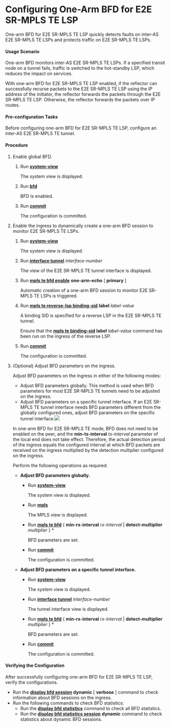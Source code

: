 Configuring One-Arm BFD for E2E SR-MPLS TE LSP
==============================================

One-arm BFD for E2E SR-MPLS TE LSP quickly detects faults on inter-AS E2E SR-MPLS TE LSPs and protects traffic on E2E SR-MPLS TE LSPs.

#### Usage Scenario

One-arm BFD monitors inter-AS E2E SR-MPLS TE LSPs. If a specified transit node on a tunnel fails, traffic is switched to the hot-standby LSP, which reduces the impact on services.

With one-arm BFD for E2E SR-MPLS TE LSP enabled, if the reflector can successfully recurse packets to the E2E SR-MPLS TE LSP using the IP address of the initiator, the reflector forwards the packets through the E2E SR-MPLS TE LSP. Otherwise, the reflector forwards the packets over IP routes.


#### Pre-configuration Tasks

Before configuring one-arm BFD for E2E SR-MPLS TE LSP, configure an inter-AS E2E SR-MPLS TE tunnel.


#### Procedure

1. Enable global BFD.
   1. Run [**system-view**](cmdqueryname=system-view)
      
      
      
      The system view is displayed.
   2. Run [**bfd**](cmdqueryname=bfd)
      
      
      
      BFD is enabled.
   3. Run [**commit**](cmdqueryname=commit)
      
      
      
      The configuration is committed.
2. Enable the ingress to dynamically create a one-arm BFD session to monitor E2E SR-MPLS TE LSPs.
   1. Run [**system-view**](cmdqueryname=system-view)
      
      
      
      The system view is displayed.
   2. Run [**interface tunnel**](cmdqueryname=interface+tunnel) *interface-number*
      
      
      
      The view of the E2E SR-MPLS TE tunnel interface is displayed.
   3. Run [**mpls te bfd enable**](cmdqueryname=mpls+te+bfd+enable) **one-arm-echo** [ **primary** ]
      
      
      
      Automatic creation of a one-arm BFD session to monitor E2E SR-MPLS TE LSPs is triggered.
   4. Run [**mpls te reverse-lsp binding-sid**](cmdqueryname=mpls+te+reverse-lsp+binding-sid) **label** *label-value*
      
      
      
      A binding SID is specified for a reverse LSP in the E2E SR-MPLS TE tunnel.
      
      Ensure that the [**mpls te binding-sid**](cmdqueryname=mpls+te+binding-sid) **label** *label-value* command has been run on the ingress of the reverse LSP.
   5. Run [**commit**](cmdqueryname=commit)
      
      
      
      The configuration is committed.
3. (Optional) Adjust BFD parameters on the ingress.
   
   
   
   Adjust BFD parameters on the ingress in either of the following modes:
   
   * Adjust BFD parameters globally. This method is used when BFD parameters for most E2E SR-MPLS TE tunnels need to be adjusted on the ingress.
   * Adjust BFD parameters on a specific tunnel interface. If an E2E SR-MPLS TE tunnel interface needs BFD parameters different from the globally configured ones, adjust BFD parameters on the specific tunnel interface.![](../../../../public_sys-resources/note_3.0-en-us.png) 
   
   In one-arm BFD for E2E SR-MPLS TE mode, BFD does not need to be enabled on the peer, and the **min-tx-interval** *tx-interval* parameter of the local end does not take effect. Therefore, the actual detection period of the ingress equals the configured interval at which BFD packets are received on the ingress multiplied by the detection multiplier configured on the ingress.
   
   Perform the following operations as required:
   
   
   
   * **Adjust BFD parameters globally.**
     + Run [**system-view**](cmdqueryname=system-view)
       
       The system view is displayed.
     + Run [**mpls**](cmdqueryname=mpls)
       
       The MPLS view is displayed.
     + Run [**mpls te bfd**](cmdqueryname=mpls+te+bfd) { **min-rx-interval** *rx-interval* | **detect-multiplier** *multiplier* } \*
       
       BFD parameters are set.
     + Run [**commit**](cmdqueryname=commit)
       
       The configuration is committed.
   * **Adjust BFD parameters on a specific tunnel interface.**
     + Run [**system-view**](cmdqueryname=system-view)
       
       The system view is displayed.
     + Run [**interface tunnel**](cmdqueryname=interface+tunnel) *interface-number*
       
       The tunnel interface view is displayed.
     + Run [**mpls te bfd**](cmdqueryname=mpls+te+bfd) { **min-rx-interval** *rx-interval* | **detect-multiplier** *multiplier* } \*
       
       BFD parameters are set.
     + Run [**commit**](cmdqueryname=commit)
       
       The configuration is committed.

#### Verifying the Configuration

After successfully configuring one-arm BFD for E2E SR-MPLS TE LSP, verify the configurations.

* Run the [**display bfd session**](cmdqueryname=display+bfd+session) **dynamic** [ **verbose** ] command to check information about BFD sessions on the ingress.
* Run the following commands to check BFD statistics:
  + Run the [**display bfd statistics**](cmdqueryname=display+bfd+statistics) command to check all BFD statistics.
  + Run the [**display bfd statistics session**](cmdqueryname=display+bfd+statistics+session) **dynamic** command to check statistics about dynamic BFD sessions.